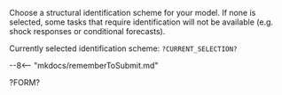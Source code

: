 
Choose a structural identification scheme for your model. If none is selected,
some tasks that require identification will not be available (e.g. shock
responses or conditional forecasts).

Currently selected identification scheme: `?CURRENT_SELECTION?`

--8<-- "mkdocs/rememberToSubmit.md"

?FORM?


